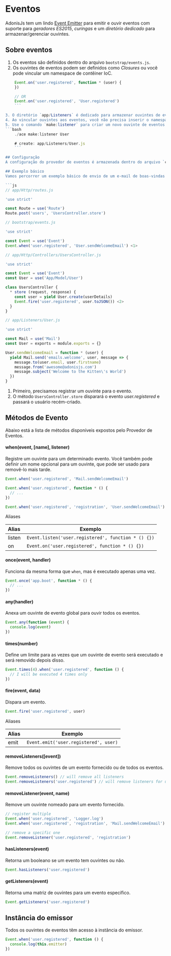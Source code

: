 # Eventos

AdonisJs tem um lindo [Event Emitter](https://nodejs.org/docs/latest-v6.x/api/events.html) para emitir e ouvir eventos com suporte para *geradores ES2015*, *curingas* e um *diretório dedicado* para armazenar/gerenciar ouvintes.

## Sobre eventos

1. Os eventos são definidos dentro do arquivo `bootstrap/events.js`.
2. Os ouvintes de eventos podem ser definidos como *Closures* ou você pode vincular um namespace de contêiner IoC.
```js
    Event.on('user.registered', function * (user) {
    })

    // OR
    Event.on('user.registered', 'User.registered')
    ```

3. O diretório `app/Listeners` é dedicado para armazenar ouvintes de eventos.
4. Ao vincular ouvintes aos eventos, você não precisa inserir o namespace inteiro. Por exemplo, um ouvinte armazenado como `app/Listeners/User.js` será referenciado como `User.<method>`.
5. Use o comando `make:listener` para criar um novo ouvinte de eventos.
```bash
    ./ace make:listener User

    # create: app/Listeners/User.js
    ```

## Configuração
A configuração do provedor de eventos é armazenada dentro do arquivo `config/events.js`. Por baixo dos panos, o AdonisJs usa [EventEmitter 2](https://github.com/asyncly/EventEmitter2) e implementa todas as opções de configuração disponíveis.

## Exemplo básico
Vamos percorrer um exemplo básico de envio de um e-mail de boas-vindas a um usuário recém-registrado usando o *provedor de eventos*. Começaremos configurando uma rota e usaremos o *UsersController* para disparar o evento após criar um novo usuário.

```js
// app/Http/routes.js

'use strict'

const Route = use('Route')
Route.post('users', 'UsersController.store')
```

```js
// bootstrap/events.js

'use strict'

const Event = use('Event')
Event.when('user.registered', 'User.sendWelcomeEmail') <1>
```

```js
// app/Http/Controllers/UsersController.js

'use strict'

const Event = use('Event')
const User = use('App/Model/User')

class UsersController {
  * store (request, response) {
    const user = yield User.create(userDetails)
    Event.fire('user.registered', user.toJSON()) <2>
  }
}
```

```js
// app/Listeners/User.js

'use strict'

const Mail = use('Mail')
const User = exports = module.exports = {}

User.sendWelcomeEmail = function * (user) {
  yield Mail.send('emails.welcome', user, message => {
    message.to(user.email, user.firstname)
    message.from('awesome@adonisjs.com')
    message.subject('Welcome to the Kitten\'s World')
  })
}
```

1. Primeiro, precisamos registrar um ouvinte para o evento.
2. O método `UsersController.store` disparará o evento *user.registered* e passará o usuário recém-criado.

## Métodos de Evento
Abaixo está a lista de métodos disponíveis expostos pelo Provedor de Eventos.

#### when(event, [name], listener)
Registre um ouvinte para um determinado evento. Você também pode definir um nome opcional para um ouvinte, que pode ser usado para removê-lo mais tarde.

```js
Event.when('user.registered', 'Mail.sendWelcomeEmail')
```

```js
Event.when('user.registered', function * () {
  // ...
})
```

```js
Event.when('user.registered', 'registration', 'User.sendWelcomeEmail')
```

Aliases

| Alias   ​​| Exemplo |
|---------|---------|
| listen  | `Event.listen('user.registered', function * () {})` |
| on      | `Event.on('user.registered', function * () {})` |

#### once(event, handler)
Funciona da mesma forma que `when`, mas é executado apenas uma vez.

```js
Event.once('app.boot', function * () {
  // ...
})
```

#### any(handler)
Anexa um ouvinte de evento global para ouvir todos os eventos.

```js
Event.any(function (event) {
  console.log(event)
})
```

#### times(number)
Define um limite para as vezes que um ouvinte de evento será executado e será removido depois disso.

```js
Event.times(4).when('user.registered', function () {
  // I will be executed 4 times only
})
```

#### fire(event, data)
Dispara um evento.

```js
Event.fire('user.registered', user)
```

Aliases

| Alias ​​| Exemplo                                 |
|-------|-----------------------------------------|
| emit  | `Event.emit('user.registered', user)`   |

#### removeListeners([event])
Remove todos os ouvintes de um evento fornecido ou de todos os eventos.

```js
Event.removeListeners() // will remove all listeners
Event.removeListeners('user.registered') // will remove listeners for user.registered event only
```

#### removeListener(event, name)
Remove um ouvinte nomeado para um evento fornecido.

```js
// register multiple
Event.when('user.registered', 'Logger.log')
Event.when('user.registered', 'registration', 'Mail.sendWelcomeEmail')

// remove a specific one
Event.removeListener('user.registered', 'registration')
```

#### hasListeners(event)
Retorna um booleano se um evento tem ouvintes ou não.

```js
Event.hasListeners('user.registered')
```

#### getListeners(event)
Retorna uma matriz de ouvintes para um evento específico.

```js
Event.getListeners('user.registered')
```

## Instância do emissor
Todos os ouvintes de eventos têm acesso à instância do emissor.

```js
Event.when('user.registered', function () {
  console.log(this.emitter)
})
```
